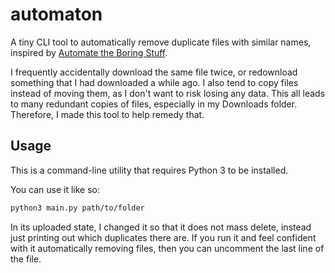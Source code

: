 # automaton

A tiny CLI tool to automatically remove duplicate files with similar names, inspired by [Automate the Boring Stuff](https://automatetheboringstuff.com/2e/chapter10/).

I frequently accidentally download the same file twice, or redownload something that I had downloaded a while ago. I also tend to copy files instead of moving them, as I don't want to risk losing any data. This all leads to many redundant copies of files, especially in my Downloads folder. Therefore, I made this tool to help remedy that.

## Usage

This is a command-line utility that requires Python 3 to be installed.

You can use it like so:
```bash
python3 main.py path/to/folder
```

In its uploaded state, I changed it so that it does not mass delete, instead just printing out which duplicates there are. If you run it and feel confident with it automatically removing files, then you can uncomment the last line of the file.